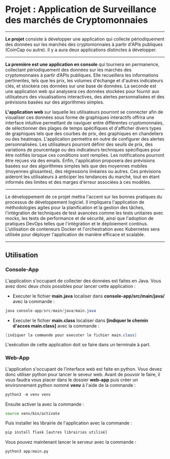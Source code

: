 # Projet : Application de Surveillance des marchés de Cryptomonnaies

---

**Le projet** consiste à développer une application qui collecte périodiquement des données sur les marchés des cryptomonnaies à partir d'APIs publiques (CoinCap ou autre). Il y a aura deux applications distinctes à développer.

---

**La première est une application en console** qui tournera en permanence, collectant périodiquement des données sur les marchés des cryptomonnaies à partir d’APIs publiques. Elle recueillera les informations pertinentes, tels que les prix, les volumes d'échange et d'autres indicateurs clés, et stockera ces données sur une base de données. La seconde est une application web qui analysera ces données stockées pour fournir aux utilisateurs des visualisations interactives, des alertes personnalisées et des prévisions basées sur des algorithmes simples.

**L'application web** sur laquelle les utilisateurs pourront se connecter afin de visualiser ces données sous forme de graphiques interactifs offrira une interface intuitive permettant de naviguer entre différentes cryptomonnaies, de sélectionner des plages de temps spécifiques et d'afficher divers types de graphiques tels que des courbes de prix, des graphiques en chandeliers ou des heatmaps.
L'application permettra en outre de configurer des alertes personnalisées. Les utilisateurs pourront définir des seuils de prix, des variations de pourcentage ou des
indicateurs techniques spécifiques pour être notifiés lorsque ces conditions sont remplies. Les notifications pourront être reçues via des emails.
Enfin, l'application proposera des prévisions basées sur des algorithmes simples tels que des moyennes mobiles (moyennes glissantes), des régressions linéaires ou
autres. Ces prévisions aideront les utilisateurs à anticiper les tendances du marché, tout en étant informés des limites et des marges d'erreur associées à ces modèles.

---

Le développement de ce projet mettra l'accent sur les bonnes pratiques du processus de développement logiciel. Il impliquera l'application de méthodologies
agiles pour la planification et la gestion des tâches, l'intégration de techniques de test avancées comme les tests unitaires avec mocks, les tests de performance et de sécurité, ainsi que l'adoption de pratiques DevOps telles que l'intégration et le déploiement continus. L'utilisation de conteneurs Docker et l'orchestration avec
Kubernetes sera utilisée pour déployer l'application de manière efficace et scalable.

---

## Utilisation

### Console-App

L'application s'occupant de collecter des données est faites en Java. Vous avez donc deux choix possibles pour lancer cette application :
- Executer le fichier **main.java** localiser dans **console-app/src/main/java/** avec la commande :

```java
java console-app/src/main/java/main.java
```
- Executer le fichier **main.class** localiser dans **[indiquer le chemin d'acces main.class]** avec la commande :

```java
[indiquer la commande pour executer le fichier main.class]
```

L'exécution de cette application doit se faire dans un terminale à part.

### Web-App

L'application s'occupant de l'interface web est faite en python. Vous devez donc utiliser python pour lancer le seveur web.
Avant de pouvoir le faire, il vous faudra vous placer dans le dossier **web-app** puis créer un environnement python nommé **venv** à l'aide de la commande :

```python
python3 -m venv venv
```

Ensuite activer la avec la commande :

```bash
source venv/bin/activate
```

Puis installer les librairie de l'application avec la commande :

```python
pip install flask [autres librairies utilisé]
```

Vous pouvez maintenant lancer le serveur avec la commande :

```python
python3 app/main.py
```